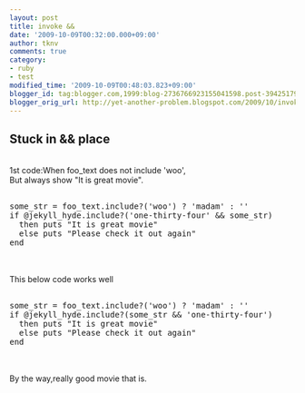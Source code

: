 ```yaml
---
layout: post
title: invoke &&
date: '2009-10-09T00:32:00.000+09:00'
author: tknv
comments: true
category:
- ruby
- test
modified_time: '2009-10-09T00:48:03.823+09:00'
blogger_id: tag:blogger.com,1999:blog-2736766923155041598.post-3942517998514179599
blogger_orig_url: http://yet-another-problem.blogspot.com/2009/10/invoke.html
---
```


<h2>Stuck in && place</h2><br />1st code:When foo_text does not include 'woo',<br />      But always show "It is great movie".<br /><pre name='code' class='ruby'><br />some_str = foo_text.include?('woo') ? 'madam' : ''<br />if @jekyll_hyde.include?('one-thirty-four' && some_str)<br />  then puts "It is great movie" <br />  else puts "Please check it out again" <br />end<br /></pre><br /><br />This below code works well<br /><pre name='code' class='ruby'><br />some_str = foo_text.include?('woo') ? 'madam' : ''<br />if @jekyll_hyde.include?(some_str && 'one-thirty-four')<br />  then puts "It is great movie" <br />  else puts "Please check it out again" <br />end<br /></pre><br /><br />By the way,really good movie that is.
